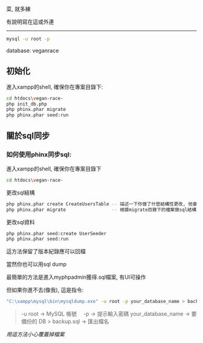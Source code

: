 菜, 
就多練

有說明寫在這或外連

-----------------------------------------------------------------------

```bash
mysql -u root -p
```
database: veganrace

## 初始化

進入xampp的shell, 確保你在專案目錄下:
```bash
cd htdocs\vegan-race-
php init_db.php          
php phinx.phar migrate   
php phinx.phar seed:run
```

## 關於sql同步


### 如何使用phinx同步sql:

進入xampp的shell, 確保你在專案目錄下
```bash
cd htdocs\vegan-race-
```

更改sql結構
```bash
php phinx.phar create CreateUsersTable -- 描述一下你做了什麼結構性更改, 他會在migrate目錄下創建一個帶有該名稱的migrate檔案, 已經寫了一個範例在該目錄下, 照著寫即可
php phinx.phar migrate                 -- 根據migrate目錄下的檔案做sql結構的更改, 如果要同步直接跑這行
```

更改sql資料
```bash
php phinx.phar seed:create UserSeeder
php phinx.phar seed:run
```

這方法保留了版本紀錄應可以回檔


當然你也可以用sql dump

最簡單的方法是進入myphpadmin獲得.sql檔案, 有UI可操作

但如果你進不去(像我), 這是指令:
```bash
"C:\xampp\mysql\bin\mysqldump.exe" -u root -p your_database_name > backup.sql
```


> -u root → MySQL 帳號
>　-p → 提示輸入密碼
> your_database_name → 要備份的 DB
> \> backup.sql → 匯出檔名


*用這方法小心覆蓋掉檔案*
